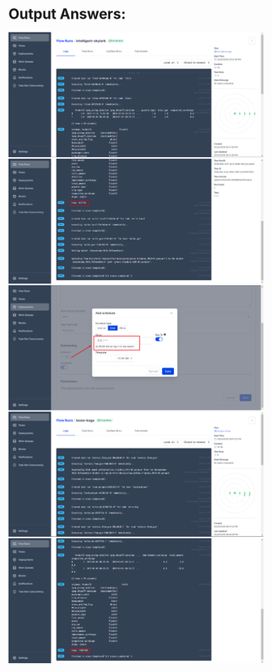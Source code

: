 # Output Answers:
![](https://github.com/zeenfts/dtcde-zoomcamp-2023-homework/blob/main/week%202/answers/ss_ans_1_etl.png)
![](https://github.com/zeenfts/dtcde-zoomcamp-2023-homework/blob/main/week%202/answers/ss_ans_1b_etl.png)
![](https://github.com/zeenfts/dtcde-zoomcamp-2023-homework/blob/main/week%202/answers/ss_ans_2_cron.png)
![](https://github.com/zeenfts/dtcde-zoomcamp-2023-homework/blob/main/week%202/answers/ss_ans_3_tobq.png)
![](https://github.com/zeenfts/dtcde-zoomcamp-2023-homework/blob/main/week%202/answers/ss_ans_3b_tobq.png)